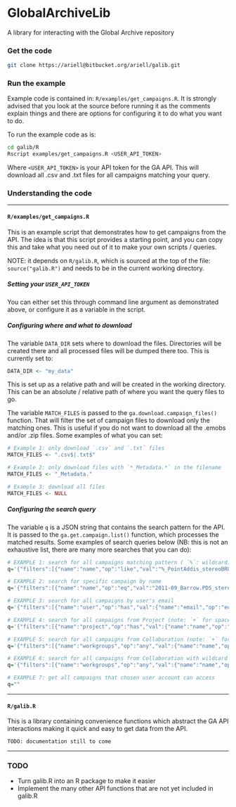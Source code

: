 # GlobalArchiveLib

A library for interacting with the Global Archive repository

### Get the code

```bash
git clone https://ariell@bitbucket.org/ariell/galib.git
```

### Run the example
Example code is contained in: `R/examples/get_campaigns.R`. It is strongly
advised that you look at the source before running it as the comments explain
things and there are options for configuring it to do what you want to do.

To run the example code as is:
```bash
cd galib/R
Rscript examples/get_campaigns.R <USER_API_TOKEN>
```
Where `<USER_API_TOKEN>` is your API token for the GA API. This will download
all .csv and .txt files for all campaigns matching your query.

### Understanding the code

-----

#### `R/examples/get_campaigns.R`
This is an example script that demonstrates how to get campaigns from the API.
The idea is that this script provides a starting point, and you can copy this
and take what you need out of it to make your own scripts / queries.

NOTE: it depends on `R/galib.R`, which is sourced at the top of the file: `source("galib.R")` and needs to be in the current working directory.

##### Setting your `USER_API_TOKEN`
You can either set this through command line argument as demonstrated above, or
configure it as a variable in the script.

##### Configuring where and what to download
The variable `DATA_DIR` sets where to download the files. Directories will be
created there and all processed files will be dumped there too. This is currently set to:
```R
DATA_DIR <- "my_data"
```
This is set up as a relative path and will be created in the working directory.
This can be an absolute / relative path of where you want the query files to go.

The variable `MATCH_FILES` is passed to the `ga.download.campaign_files()`
function. That will filter the set of campaign files to download only the
matching ones. This is useful if you do not want to download all the .emobs
and/or .zip files. Some examples of what you can set:

```R
# Example 1: only download `.csv` and `.txt` files
MATCH_FILES <- ".csv$|.txt$"
```
```R
# Example 2: only download files with `*_Metadata.*` in the filename
MATCH_FILES <- "_Metadata."
```
```R
# Example 3: download all files
MATCH_FILES <- NULL
```

##### Configuring the search query
The variable `q` is a JSON string that contains the search pattern for the API.
It is passed to the `ga.get.campaign.list()` function, which processes the
matched results. Some examples of search queries below (NB: this is not an exhaustive list, there are many more searches that you can do):

```R
# EXAMPLE 1: search for all campaigns matching pattern ( `%`: wildcard)
q='{"filters":[{"name":"name","op":"like","val":"%_PointAddis_stereoBRUVs"}]}'
```
```R
# EXAMPLE 2: search for specific campaign by name
q='{"filters":[{"name":"name","op":"eq","val":"2011-09_Barrow.PDS_stereoBRUVs"}]}'
```
```R
# EXAMPLE 3: search for all campaigns by user's email
q='{"filters":[{"name":"user","op":"has","val":{"name":"email","op":"eq","val":"euan.harvey@curtin.edu.au"}}]}'
```
```R
# EXAMPLE 4: search for all campaigns from Project (note: `+` for spaces)
q='{"filters":[{"name":"project","op":"has","val":{"name":"name","op":"eq","val":"Deep+Water+FRDC"}}]}'
```
```R
# EXAMPLE 5: search for all campaigns from Collaboration (note: `+` for spaces)
q='{"filters":[{"name":"workgroups","op":"any","val":{"name":"name","op":"eq","val":"NSW+MER+BRUVS"}}]}'
```
```R
# EXAMPLE 6: search for all campaigns from Collaboration with wildcard search (`%`: wildcard, `ilike`: case insensitive)
q='{"filters":[{"name":"workgroups","op":"any","val":{"name":"name","op":"ilike","val":"nsw%bruvs"}}]}'
```
```R
# EXAMPLE 7: get all campaigns that chosen user account can access
q=""
```

-----

#### `R/galib.R`
This is a library containing convenience functions which abstract the GA API
interactions making it quick and easy to get data from the API.

```
TODO: documentation still to come
```

-----

### TODO

* Turn galib.R into an R package to make it easier
* Implement the many other API functions that are not yet included in galib.R
